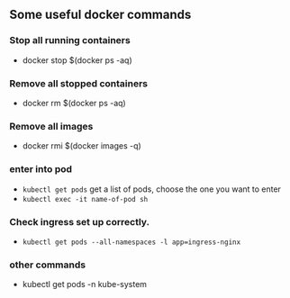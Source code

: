 ## Some useful docker commands

### Stop all running containers

- docker stop $(docker ps -aq)

### Remove all stopped containers

- docker rm $(docker ps -aq)

### Remove all images

- docker rmi $(docker images -q)

### enter into pod

- `kubectl get pods` get a list of pods, choose the one you want to enter
- `kubectl exec -it name-of-pod sh`

### Check ingress set up correctly.

- `kubectl get pods --all-namespaces -l app=ingress-nginx`

### other commands

- kubectl get pods -n kube-system
